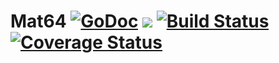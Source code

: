 # Mat64 [![GoDoc](https://godoc.org/github.com/NDari/mat64?status.svg)](https://godoc.org/github.com/NDari/mat64) ![](https://img.shields.io/badge/license-MIT-blue.svg) [![Build Status](https://travis-ci.org/NDari/mat64.svg?branch=master)](https://travis-ci.org/NDari/mat64) [![Coverage Status](https://coveralls.io/repos/github/NDari/mat64/badge.svg?branch=master)](https://coveralls.io/github/NDari/mat64?branch=master)
